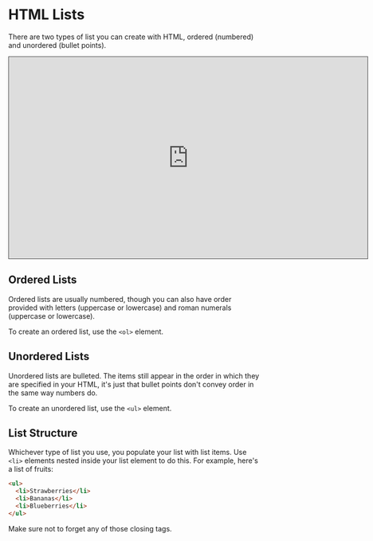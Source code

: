 # HTML Lists

There are two types of list you can create with HTML, ordered (numbered) and unordered (bullet points).

<iframe src="https://dmureplay.cloud.panopto.eu/Panopto/Pages/Embed.aspx?id=9f90fe07-6083-4059-a355-ac47011d7bf1&autoplay=false&offerviewer=true&showtitle=true&showbrand=false&start=0&interactivity=all" height="405" width="720" style="border: 1px solid #464646;" allowfullscreen allow="autoplay"></iframe>

## Ordered Lists

Ordered lists are usually numbered, though you can also have order provided with letters (uppercase or lowercase) and roman numerals (uppercase or lowercase).

To create an ordered list, use the `<ol>` element.

## Unordered Lists

Unordered lists are bulleted. The items still appear in the order in which they are specified in your HTML, it's just that bullet points don't convey order in the same way numbers do.

To create an unordered list, use the `<ul>` element.

## List Structure

Whichever type of list you use, you populate your list with list items. Use `<li>` elements nested inside your list element to do this. For example, here's a list of fruits:

```HTML
<ul>
  <li>Strawberries</li>
  <li>Bananas</li>
  <li>Blueberries</li>
</ul>
```

Make sure not to forget any of those closing tags.
